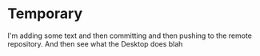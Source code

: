 # Temporary
I'm adding some text and then committing and then pushing to the remote repository.  And then see what the Desktop does
blah